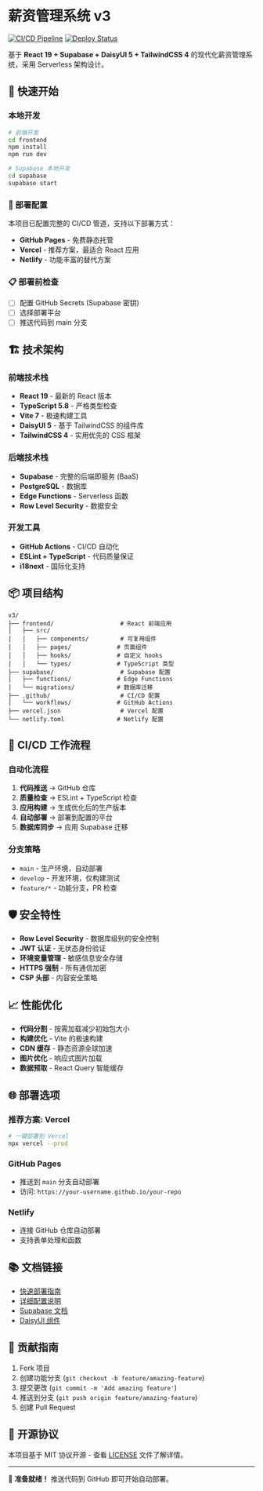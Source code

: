 # 薪资管理系统 v3

[![CI/CD Pipeline](https://github.com/your-username/your-repo/actions/workflows/ci-cd.yml/badge.svg)](https://github.com/your-username/your-repo/actions)
[![Deploy Status](https://img.shields.io/badge/Deploy-Ready-brightgreen.svg)](https://github.com/your-username/your-repo)

基于 **React 19 + Supabase + DaisyUI 5 + TailwindCSS 4** 的现代化薪资管理系统，采用 Serverless 架构设计。

## 🚀 快速开始

### 本地开发
```bash
# 前端开发
cd frontend
npm install
npm run dev

# Supabase 本地开发
cd supabase
supabase start
```

### 🔧 部署配置

本项目已配置完整的 CI/CD 管道，支持以下部署方式：

- **GitHub Pages** - 免费静态托管
- **Vercel** - 推荐方案，最适合 React 应用
- **Netlify** - 功能丰富的替代方案

### 📋 部署前检查
- [ ] 配置 GitHub Secrets (Supabase 密钥)
- [ ] 选择部署平台
- [ ] 推送代码到 main 分支

## 🏗️ 技术架构

### 前端技术栈
- **React 19** - 最新的 React 版本
- **TypeScript 5.8** - 严格类型检查
- **Vite 7** - 极速构建工具
- **DaisyUI 5** - 基于 TailwindCSS 的组件库
- **TailwindCSS 4** - 实用优先的 CSS 框架

### 后端技术栈
- **Supabase** - 完整的后端即服务 (BaaS)
- **PostgreSQL** - 数据库
- **Edge Functions** - Serverless 函数
- **Row Level Security** - 数据安全

### 开发工具
- **GitHub Actions** - CI/CD 自动化
- **ESLint + TypeScript** - 代码质量保证
- **i18next** - 国际化支持

## 📦 项目结构

```
v3/
├── frontend/                   # React 前端应用
│   ├── src/
│   │   ├── components/         # 可复用组件
│   │   ├── pages/             # 页面组件
│   │   ├── hooks/             # 自定义 hooks
│   │   └── types/             # TypeScript 类型
├── supabase/                   # Supabase 配置
│   ├── functions/             # Edge Functions
│   └── migrations/            # 数据库迁移
├── .github/                    # CI/CD 配置
│   └── workflows/             # GitHub Actions
├── vercel.json                 # Vercel 配置
└── netlify.toml               # Netlify 配置
```

## 🔄 CI/CD 工作流程

### 自动化流程
1. **代码推送** → GitHub 仓库
2. **质量检查** → ESLint + TypeScript 检查
3. **应用构建** → 生成优化后的生产版本
4. **自动部署** → 部署到配置的平台
5. **数据库同步** → 应用 Supabase 迁移

### 分支策略
- `main` - 生产环境，自动部署
- `develop` - 开发环境，仅构建测试
- `feature/*` - 功能分支，PR 检查

## 🛡️ 安全特性

- **Row Level Security** - 数据库级别的安全控制
- **JWT 认证** - 无状态身份验证
- **环境变量管理** - 敏感信息安全存储
- **HTTPS 强制** - 所有通信加密
- **CSP 头部** - 内容安全策略

## 📈 性能优化

- **代码分割** - 按需加载减少初始包大小
- **构建优化** - Vite 的极速构建
- **CDN 缓存** - 静态资源全球加速
- **图片优化** - 响应式图片加载
- **数据预取** - React Query 智能缓存

## 🌐 部署选项

### 推荐方案: Vercel
```bash
# 一键部署到 Vercel
npx vercel --prod
```

### GitHub Pages
- 推送到 `main` 分支自动部署
- 访问: `https://your-username.github.io/your-repo`

### Netlify
- 连接 GitHub 仓库自动部署
- 支持表单处理和函数

## 📚 文档链接

- [快速部署指南](.github/QUICK_DEPLOYMENT_GUIDE.md)
- [详细配置说明](.github/DEPLOYMENT_SETUP.md)
- [Supabase 文档](https://supabase.com/docs)
- [DaisyUI 组件](https://daisyui.com/components/)

## 🤝 贡献指南

1. Fork 项目
2. 创建功能分支 (`git checkout -b feature/amazing-feature`)
3. 提交更改 (`git commit -m 'Add amazing feature'`)
4. 推送到分支 (`git push origin feature/amazing-feature`)
5. 创建 Pull Request

## 📄 开源协议

本项目基于 MIT 协议开源 - 查看 [LICENSE](LICENSE) 文件了解详情。

---

🎯 **准备就绪！** 推送代码到 GitHub 即可开始自动部署。